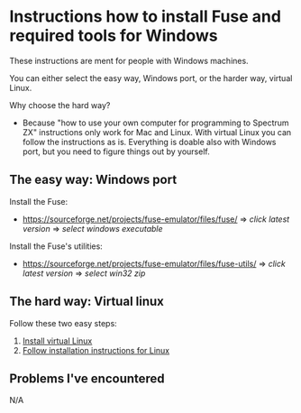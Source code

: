 # Instructions how to install Fuse and required tools for Windows

These instructions are ment for people with Windows machines.

You can either select the easy way, Windows port, or the harder way, virtual Linux.

Why choose the hard way?
- Because "how to use your own computer for programming to Spectrum ZX" instructions only work for Mac and Linux. With virtual Linux you can follow the instructions as is. Everything is doable also with Windows port, but you need to figure things out by yourself.

## The easy way: Windows port

Install the Fuse:
- https://sourceforge.net/projects/fuse-emulator/files/fuse/ => *click latest version* => *select windows executable*

Install the Fuse's utilities:
- https://sourceforge.net/projects/fuse-emulator/files/fuse-utils/ => *click latest version* => *select win32 zip*

## The hard way: Virtual linux

Follow these two easy steps:
1) [Install virtual Linux](virtual-linux.md)
2) [Follow installation instructions for Linux](installation-linux.md)

## Problems I've encountered

N/A